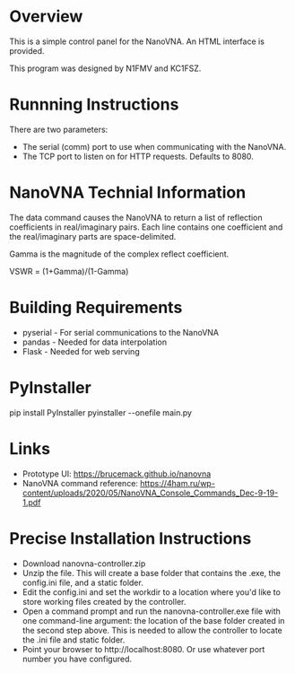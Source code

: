 Overview
========
This is a simple control panel for the NanoVNA.  An HTML interface is provided.

This program was designed by N1FMV and KC1FSZ.

Runnning Instructions
=====================
There are two parameters:
* The serial (comm) port to use when communicating with the NanoVNA.
* The TCP port to listen on for HTTP requests.  Defaults to 8080.

NanoVNA Technial Information
============================
The data command causes the NanoVNA to return a list of reflection coefficients in real/imaginary pairs.  Each line contains one coefficient and the real/imaginary parts are space-delimited.

Gamma is the magnitude of the complex reflect coefficient.

VSWR = (1+Gamma)/(1-Gamma)

Building Requirements
=====================
* pyserial - For serial communications to the NanoVNA
* pandas - Needed for data interpolation
* Flask - Needed for web serving

PyInstaller
==========
pip install PyInstaller
pyinstaller --onefile main.py

Links
=====
* Prototype UI: https://brucemack.github.io/nanovna 
* NanoVNA command reference: https://4ham.ru/wp-content/uploads/2020/05/NanoVNA_Console_Commands_Dec-9-19-1.pdf

Precise Installation Instructions
=================================
* Download nanovna-controller.zip
* Unzip the file.  This will create a base folder that contains the .exe, the config.ini file, and a static folder.
* Edit the config.ini and set the workdir to a location where you'd like to store working files created by the controller.  
* Open a command prompt and run the nanovna-controller.exe file with one command-line argument: the location of the base folder created in the second step above.  This is needed to allow the controller to locate the .ini file and static folder.
* Point your browser to http://localhost:8080.  Or use whatever port number you have configured.

